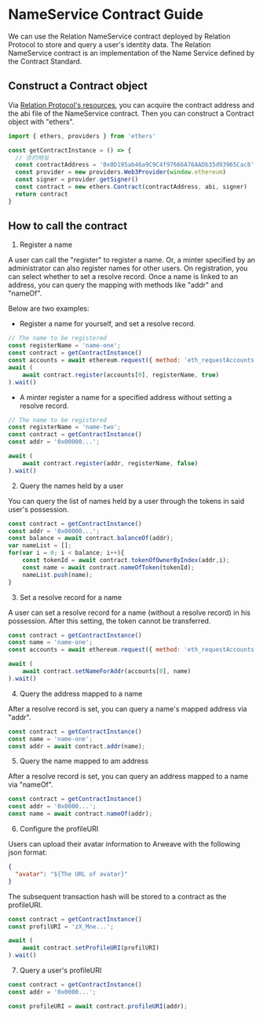# NameService Contract Guide

We can use the Relation NameService contract deployed by Relation Protocol to store and query a user's identity data. The Relation NameService contract is an implementation of the Name Service defined by the Contract Standard.

## Construct a Contract object

Via [Relation Protocol's resources](./resource.md), you can acquire the contract address and the abi file of the NameService contract. Then you can construct a Contract object with "ethers".

```javascript
import { ethers, providers } from 'ethers'

const getContractInstance = () => {
  // 合约地址
  const contractAddress = '0x0D195ab46a9C9C4f97666A76AADb35d93965Cac8'
  const provider = new providers.Web3Provider(window.ethereum)
  const signer = provider.getSigner()
  const contract = new ethers.Contract(contractAddress, abi, signer)
  return contract
}
```

## How to call the contract

1. Register a name

A user can call the "register" to register a name. Or, a minter specified by an administrator can also register names for other users. On registration, you can select whether to set a resolve record. Once a name is linked to an address, you can query the mapping with methods like "addr" and "nameOf".

Below are two examples:

- Register a name for yourself, and set a resolve record.

```javascript
// The name to be registered
const registerName = 'name-one';
const contract = getContractInstance()
const accounts = await ethereum.request({ method: 'eth_requestAccounts' })
await (
    await contract.register(accounts[0], registerName, true)
).wait()
```
- A minter register a name for a specified address without setting a resolve record.
```javascript
// The name to be registered
const registerName = 'name-two';
const contract = getContractInstance()
const addr = '0x00000...';

await (
    await contract.register(addr, registerName, false)
).wait()
```


2. Query the names held by a user

You can query the list of names held by a user through the tokens in said user's possession.

```javascript
const contract = getContractInstance()
const addr = '0x00000...';
const balance = await contract.balanceOf(addr);
var nameList = [];
for(var i = 0; i < balance; i++){
    const tokenId = await contract.tokenOfOwnerByIndex(addr,i);
    const name = await contract.nameOfToken(tokenId);
    nameList.push(name);
}
```

3. Set a resolve record for a name

A user can set a resolve record for a name (without a resolve record) in his possession. After this setting, the token cannot be transferred.

```javascript
const contract = getContractInstance()
const name = 'name-one';
const accounts = await ethereum.request({ method: 'eth_requestAccounts' })

await (
    await contract.setNameForAddr(accounts[0], name)
).wait()
```


4. Query the address mapped to a name

After a resolve record is set, you can query a name's mapped address via "addr".

```javascript
const contract = getContractInstance()
const name = 'name-one';
const addr = await contract.addr(name);
```

5. Query the name mapped to am address

After a resolve record is set, you can query an address mapped to a name via "nameOf".

```javascript
const contract = getContractInstance()
const addr = '0x0000...';
const name = await contract.nameOf(addr);
```


6. Configure the profileURI

Users can upload their avatar information to Arweave with the following json format:
```json
{
  "avatar": "${The URL of avatar}"
}
```
The subsequent transaction hash will be stored to a contract as the profileURI.

```javascript
const contract = getContractInstance()
const profilURI = 'zX_Mne...';

await (
    await contract.setProfileURI(profilURI)
).wait()
```


7. Query a user's profileURI


```javascript
const contract = getContractInstance()
const addr = '0x0000...';

const profileURI = await contract.profileURI(addr);
```
